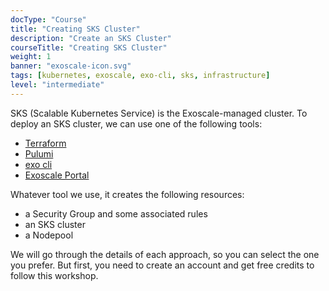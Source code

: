 ```yaml
---
docType: "Course"
title: "Creating SKS Cluster"
description: "Create an SKS Cluster"
courseTitle: "Creating SKS Cluster"
weight: 1
banner: "exoscale-icon.svg"
tags: [kubernetes, exoscale, exo-cli, sks, infrastructure]
level: "intermediate"
---
```


SKS (Scalable Kubernetes Service) is the Exoscale-managed cluster. To deploy an SKS cluster, we can use one of the 
following tools:

- [Terraform](https://terraform.com)
- [Pulumi](https://pulumi.com)
- [exo cli](https://github.com/exoscale/cli)
- [Exoscale Portal](https://exoscale.com)

Whatever tool we use, it creates the following resources:

- a Security Group and some associated rules
- an SKS cluster
- a Nodepool

We will go through the details of each approach, so you can select the one you prefer. But first, you need to create an account and get free credits to follow this workshop.